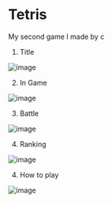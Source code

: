 # Tetris
My second game I made by c

1. Title

![image](https://user-images.githubusercontent.com/86466517/123397300-3b0b0a00-d5dd-11eb-8cf1-d4e6b2efdf39.png)

2. In Game

![image](https://user-images.githubusercontent.com/86466517/123397566-86251d00-d5dd-11eb-8e74-fa285d23ae06.png)

3. Battle

![image](https://user-images.githubusercontent.com/86466517/123397638-989f5680-d5dd-11eb-871a-84dfe52e9a75.png)

4. Ranking

![image](https://user-images.githubusercontent.com/86466517/123398066-16fbf880-d5de-11eb-8548-f76d53cba68a.png)


4. How to play

![image](https://user-images.githubusercontent.com/86466517/123398159-2e3ae600-d5de-11eb-8d61-515afc6d5aae.png)
